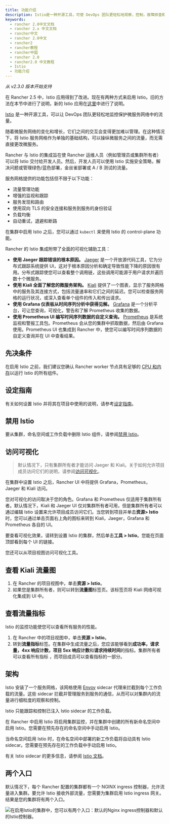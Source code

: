 ```yaml
---
title: 功能介绍
description: Istio是一种开源工具，可使 DevOps 团队更轻松地观察，控制，故障排查和保护复杂的微服务网络中的流量。随着微服务网络的变化和增长，它们之间的交互会变得更加难以管理和理解。在这种情况下，将服务网格作为单独的基础结构层很有用。 Istio 的服务网格使您可以管理微服务之间的流量，而无需直接更改微服务。我们与 Istio 的集成旨在使 Rancher 运维（例如管理员或集群所有者）可以将 Istio 交付给开发人员。然后，开发人员可以使用 Istio 实施安全策略，解决问题或管理绿色/蓝色部署，金丝雀部署或 A / B 测试的流量。
keywords:
  - rancher 2.0中文文档
  - rancher 2.x 中文文档
  - rancher中文
  - rancher 2.0中文
  - rancher2
  - rancher教程
  - rancher中国
  - rancher 2.0
  - rancher2.0 中文教程
  - Istio
  - 功能介绍
---
```


_从 v2.3.0 版本开始支持_

在 Rancher 2.5 中，Istio 应用得到了改进。现在有两种方式来启用 Istio。旧的方法在本节中进行了说明，新的 Istio 应用在[这里](/docs/rancher2/istio/2.5/_index)中进行了说明。

[Istio](https://istio.io/) 是一种开源工具，可以让 DevOps 团队更轻松地监控保护微服务网络中的流量。

随着微服务网络的变化和增长，它们之间的交互会变得更加难以管理。在这种情况下，将 Istio 服务网格作为单独的基础结构，可以操纵微服务之间的流量，而无需直接更改微服务。

Rancher 与 Istio 的集成旨在使 Rancher 运维人员（例如管理员或集群所有者）可以将 Istio 交付给开发人员。然后，开发人员可以使用 Istio 实施安全策略，解决问题或管理绿色/蓝色部署，金丝雀部署或 A / B 测试的流量。

服务网格提供的功能包括但不限于以下功能：

- 流量管理功能
- 增强的监视和跟踪
- 服务发现和路由
- 使用双向 TLS 的安全连接和服务到服务的身份验证
- 负载均衡
- 自动重试，退避和断路

在集群中启用 Istio 之后，您可以通过 `kubectl` 来使用 Istio 的 control-plane 功能。

Rancher 的 Istio 集成附带了全面的可视化辅助工具：

- **使用 Jaeger 跟踪错误的根本原因。** [Jaeger](https://www.jaegertracing.io/) 是一个开放源代码工具，它为分布式跟踪系统提供 UI，这对于根本原因分析和确定导致性能下降的原因很有用。分布式跟踪使您可以查看整个调用链，这些调用可能源于用户请求并遍历数十个微服务。
- **使用 Kiali 全面了解您的微服务架构。** [Kiali](https://www.kiali.io/) 提供了一个图表，显示了服务网格中的服务及其连接方式，包括流量速率和它们之间的延迟。您可以检查服务网格的运行状况，或深入查看单个组件的传入和传出请求。
- **使用 Grafana 仪表板从时间序列分析中获得见解。** [Grafana](https://grafana.com/) 是一个分析平台，可让您查询，可视化，警告和了解 Prometheus 收集的数据。
- **使用 Prometheus UI 编写时间序列数据的自定义查询。** [Prometheus](https://prometheus.io/) 是系统监视和警报工具包。Prometheus 会从您的集群中抓取数据，然后由 Grafana 使用。Prometheus UI 也集成到 Rancher 中，使您可以编写时间序列数据的自定义查询并在 UI 中查看结果。

## 先决条件

在启用 Istio 之前，我们建议您确认 Rancher worker 节点具有足够的 [CPU 和内存](/docs/rancher2/istio/2.3.x-2.4.x/resources/_index)以运行 Istio 的所有组件。

## 设定指南

有关如何设置 Istio 并将其在项目中使用的说明，请参考[设定指南](/docs/rancher2/istio/2.3.x-2.4.x/setup/_index)。

## 禁用 Istio

要从集群，命名空间或工作负载中删除 Istio 组件，请参阅[禁用 Istio](/docs/rancher2/istio/2.3.x-2.4.x/disabling-istio/_index)。

## 访问可视化

> 默认情况下，只有集群所有者才能访问 Jaeger 和 Kiali。关于如何允许项目成员访问它们的说明，请参阅[访问可视化](/docs/rancher2/istio/2.3.x-2.4.x/rbac/_index)。

在集群中设置 Istio 之后，Rancher UI 中将提供 Grafana，Prometheus，Jaeger 和 Kiali 访问。

您对可视化的访问取决于您的角色。Grafana 和 Prometheus 仅适用于集群所有者。默认情况下，Kiali 和 Jaeger UI 仅对集群所有者可用，但是集群所有者可以通过编辑 Istio 设置来允许项目成员访问它们。当您转到项目并单击**资源> Istio**时，您可以通过单击页面右上角的图标来转到 Kiali，Jaeger，Grafana 和 Prometheus 各自的 UI。

要查看可视化效果，请转到设置 Istio 的集群，然后单击**工具 > Istio**。您能在页面顶部看到每个 UI 的链接。

您还可以从项目视图访问可视化工具。

## 查看 Kiali 流量图

1. 在 Rancher 的项目视图中，单击**资源 > Istio**。
1. 如果您是集群所有者，则可以转到**流量图**标签页。该标签页将 Kiali 网络可视化集成到 UI 中。

## 查看流量指标

Istio 的监控功能使您可以查看所有服务的性能。

1. 在 Rancher 中的项目视图中，单击**资源 > Istio**。
1. 转到**流量指标**标签。在集群中生成流量之后，您应该能够看到**成功率，请求量，4xx 响应计数，项目 5xx 响应计数**和**请求持续时间**的指标。集群所有者可以查看所有指标 ，而项目成员可以查看指标的一部分。

## 架构

Istio 安装了一个服务网格，该网格使用 [Envoy](https://www.envoyproxy.io/docs/envoy/v1.15.0/intro/arch_overview/upstream/service_discovery.html/) sidecar 代理来拦截到每个工作负载的流量。这些 sidecar 拦截并管理服务到服务的通信，从而可以对集群内的流量进行细粒度的观察和控制。

Istio 只能跟踪和控制已注入 Istio sidecar 的工作负载。

在 Rancher 中启用 Istio 将启用集群监控，并在集群中创建的所有新命名空间中启用 Istio。您需要在预先存在的命名空间中手动启用 Istio。

当命名空间启用 Istio 时，在命名空间中部署的新工作负载将自动具有 Istio sidecar。您需要在预先存在的工作负载中手动启用 Istio。

有关 Istio sidecar 的更多信息，请参阅 [Istio 文档](https://istio.io/docs/setup/kubernetes/additional-setup/sidecar-injection/)。

## 两个入口

默认情况下，每个 Rancher 配置的集群都有一个 NGINX ingress 控制器，允许流量进入集群。要允许 Istio 接收外部流量，您需要为集群启用 Istio ingress 网关。结果是您的集群将有两个入口。

![在启用Istio的集群中，您可以有两个入口：默认的Nginx ingress控制器和默认的Istio控制器。](/img/rancher/istio-ingress.svg)
